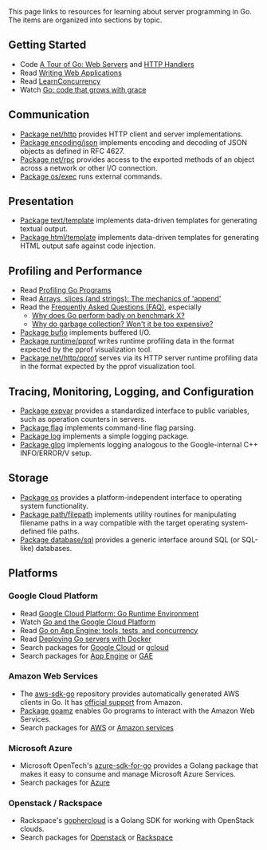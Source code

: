 This page links to resources for learning about server programming in Go. The items are organized into sections by topic.

## Getting Started

- Code [A Tour of Go: Web Servers](http://tour.golang.org/methods/13) and [HTTP Handlers](http://tour.golang.org/methods/14)
- Read [Writing Web Applications](http://golang.org/doc/articles/wiki/)
- Read [LearnConcurrency](LearnConcurrency)
- Watch [Go: code that grows with grace](http://talks.golang.org/2012/chat.slide#1)

## Communication

- [Package net/http](http://golang.org/pkg/net/http) provides HTTP client and server implementations.
- [Package encoding/json](http://golang.org/pkg/encoding/json) implements encoding and decoding of JSON objects as defined in RFC 4627.
- [Package net/rpc](http://golang.org/pkg/net/rpc) provides access to the exported methods of an object across a network or other I/O connection.
- [Package os/exec](http://golang.org/pkg/os/exec) runs external commands.

## Presentation

- [Package text/template](http://golang.org/pkg/text/template) implements data-driven templates for generating textual output.
- [Package html/template](http://golang.org/pkg/html/template) implements data-driven templates for generating HTML output safe against code injection.

## Profiling and Performance

- Read [Profiling Go Programs](http://blog.golang.org/profiling-go-programs)
- Read [Arrays, slices (and strings): The mechanics of 'append'](http://blog.golang.org/slices)
- Read the [Frequently Asked Questions (FAQ)](http://golang.org/doc/faq), especially
    - [Why does Go perform badly on benchmark X?](http://golang.org/doc/faq#Why_does_Go_perform_badly_on_benchmark_x)
    - [Why do garbage collection? Won't it be too expensive?](http://golang.org/doc/faq#garbage_collection)
- [Package bufio](http://golang.org/pkg/bufio) implements buffered I/O.
- [Package runtime/pprof](http://golang.org/pkg/runtime/pprof) writes runtime profiling data in the format expected by the pprof visualization tool.
- [Package net/http/pprof](http://golang.org/pkg/net/http/pprof) serves via its HTTP server runtime profiling data in the format expected by the pprof visualization tool.

## Tracing, Monitoring, Logging, and Configuration

- [Package expvar](http://golang.org/pkg/expvar) provides a standardized interface to public variables, such as operation counters in servers.
- [Package flag](http://golang.org/pkg/flag) implements command-line flag parsing.
- [Package log](http://golang.org/pkg/log) implements a simple logging package.
- [Package glog](https://github.com/golang/glog) implements logging analogous to the Google-internal C++ INFO/ERROR/V setup.

## Storage

- [Package os](http://golang.org/pkg/os) provides a platform-independent interface to operating system functionality.
- [Package path/filepath](http://golang.org/pkg/path/filepath) implements utility routines for manipulating filename paths in a way compatible with the target operating system-defined file paths.
- [Package database/sql](http://golang.org/pkg/database/sql) provides a generic interface around SQL (or SQL-like) databases.

## Platforms

### Google Cloud Platform

- Read [Google Cloud Platform: Go Runtime Environment](https://cloud.google.com/appengine/docs/go/)
- Watch [Go and the Google Cloud Platform](http://blog.golang.org/go-and-google-cloud-platform)
- Read [Go on App Engine: tools, tests, and concurrency](http://blog.golang.org/appengine-dec2013)
- Read [Deploying Go servers with Docker](http://blog.golang.org/docker)
- Search packages for [Google Cloud](http://godoc.org/?q=google+cloud) or [gcloud](http://godoc.org/?q=gcloud)
- Search packages for [App Engine](http://godoc.org/?q=appengine) or [GAE](http://godoc.org/?q=gae)

### Amazon Web Services

- The [aws-sdk-go](https://github.com/awslabs/aws-sdk-go) repository provides automatically generated AWS clients in Go.  It has [official support](http://aws.amazon.com/blogs/aws/coming-soon-aws-sdk-for-go) from Amazon.
- [Package goamz](https://wiki.ubuntu.com/goamz) enables Go programs to interact with the Amazon Web Services.
- Search packages for [AWS](http://godoc.org/?q=aws) or [Amazon services](http://godoc.org/?q=amazon+service)

### Microsoft Azure

- Microsoft OpenTech's [azure-sdk-for-go](https://github.com/MSOpenTech/azure-sdk-for-go) provides a Golang package that makes it easy to consume and manage Microsoft Azure Services.
- Search packages for [Azure](http://godoc.org/?q=azure)

### Openstack / Rackspace

- Rackspace's [gophercloud](https://github.com/rackspace/gophercloud) is a Golang SDK for working with OpenStack clouds.
- Search packages for [Openstack](http://godoc.org/?q=openstack) or [Rackspace](http://godoc.org/?q=rackspace)
